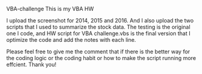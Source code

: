 VBA-challenge
This is my VBA HW

I upload the screenshot for 2014, 2015 and 2016.
And I also upload the two scripts that I used to summarize the stock data.
The testing is the original one I code, and HW script for VBA challenge.vbs is the final version that I optimize the code and add the notes with each line.


Please feel free to give me the comment that if there is the better way for the coding logic or the coding habit or how to make the script running more effcient.
Thank you!
